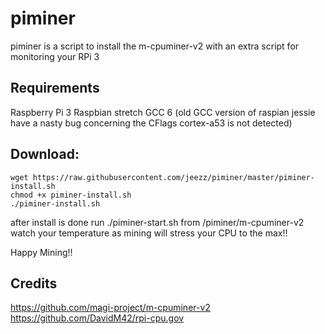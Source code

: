 
# piminer
piminer is a script to install the m-cpuminer-v2 with an extra script for monitoring your RPi 3

## Requirements
Raspberry Pi 3
Raspbian stretch
GCC 6 (old GCC version of raspian jessie have a nasty bug concerning the CFlags cortex-a53 is not detected)


## Download: 
```shell
wget https://raw.githubusercontent.com/jeezz/piminer/master/piminer-install.sh
chmod +x piminer-install.sh
./piminer-install.sh
```

after install is done run ./piminer-start.sh from /piminer/m-cpuminer-v2
watch your temperature as mining will stress your CPU to the max!!

Happy Mining!!

## Credits

https://github.com/magi-project/m-cpuminer-v2 </br>
https://github.com/DavidM42/rpi-cpu.gov
